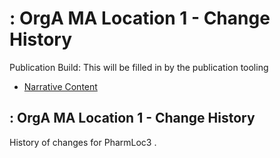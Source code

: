 # : OrgA MA Location 1 - Change History

Publication Build: This will be filled in by the publication tooling

* [Narrative Content](Location-PharmLoc3.html)

## : OrgA MA Location 1 - Change History

History of changes for PharmLoc3 .